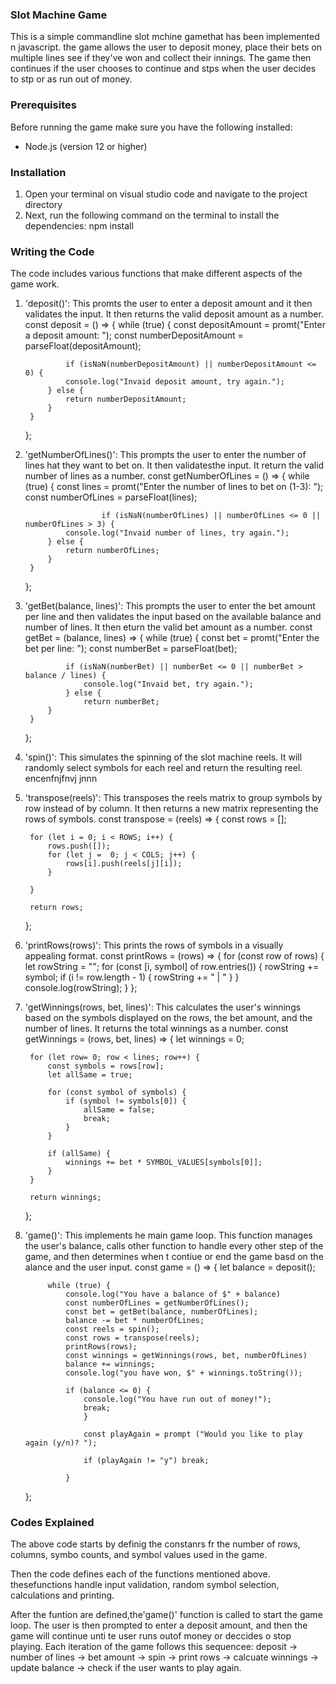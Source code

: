 ### Slot Machine Game 

This is a simple commandline slot mchine gamethat has been implemented n javascript. the game allows the user to deposit money, place their bets on multiple lines see if they've won and collect their innings. The game then continues if the user chooses to continue and stps when the user decides to stp or as run out of money. 

### Prerequisites
Before running the game make sure you have the following installed:
- Node.js (version 12 or higher)

### Installation
1. Open your terminal on visual studio code and navigate to the project directory
2. Next, run the following command on the terminal to install the dependencies:
    npm install

### Writing the Code
The code includes various functions that make different aspects of the game work. 
1. 'deposit()': This promts the user to enter a deposit amount and it then validates the input. It then returns the valid deposit amount as a number.
        const deposit = () => {
            while (true) {
                const depositAmount = promt("Enter a deposit amount: ");
                const numberDepositAmount = parseFloat(depositAmount);

                if (isNaN(numberDepositAmount) || numberDepositAmount <= 0) {
                console.log("Invaid deposit amount, try again.");
            } else {
                return numberDepositAmount;
            }
        }
    };

2. 'getNumberOfLines()': This prompts the user to enter the number of lines hat they want to bet on. It then validatesthe input. It return the valid number of lines as a number. 
        const getNumberOfLines = () => {
            while (true) {
                const lines = promt("Enter the number of lines to bet on (1-3): ");
                const numberOfLines = parseFloat(lines);

                        if (isNaN(numberOfLines) || numberOfLines <= 0 || numberOfLines > 3) {
                console.log("Invaid number of lines, try again.");
            } else {
                return numberOfLines;
            }
        }
    };

3. 'getBet(balance, lines)': This prompts the user to enter the bet amount per line and then validates the input based on the available balance and number of lines. It then eturn the valid bet amount as a number. 
        const getBet = (balance, lines) => {
            while (true) {
                const bet = promt("Enter the bet per line: ");
                const numberBet = parseFloat(bet);

                if (isNaN(numberBet) || numberBet <= 0 || numberBet > balance / lines) {
                    console.log("Invaid bet, try again.");
                } else {
                    return numberBet;
            }
        } 
    };

4. 'spin()': This simulates the spinning of the slot machine reels. It will randomly select symbols for each reel and return the resulting reel.
     encenfnjfnvj jnnn

5. 'transpose(reels)': This transposes the reels matrix to group symbols by row instead of by column. It then returns a new matrix representing the rows of symbols. 
        const transpose = (reels) => {
        const rows = [];

        for (let i = 0; i < ROWS; i++) {
            rows.push([]);
            for (let j =  0; j < COLS; j++) {
                rows[i].push(reels[j][i]);
            }
                
        }

        return rows;
    };

6. 'printRows(rows)': This prints the rows of symbols in a visually appealing format. 
        const printRows = (rows) => {
        for (const row of rows) {
            let rowString = "";
            for (const [i, symbol] of row.entries()) {
                rowString += symbol;
                if (i != row.length - 1) {
                    rowString += " | "
                }
            }
            console.log(rowString);
        }
    };

7. 'getWinnings(rows, bet, lines)': This calculates the user's winnings based on the symbols displayed on the rows, the bet amount, and the number of lines. It returns the total winnings as a number. 
        const getWinnings = (rows, bet, lines) => {
        let winnings = 0;

        for (let row= 0; row < lines; row++) {
            const symbols = rows[row];
            let allSame = true;

            for (const symbol of symbols) {
                if (symbol != symbols[0]) {
                    allSame = false;
                    break;
                }
            }

            if (allSame) {
                winnings += bet * SYMBOL_VALUES[symbols[0]];
            }
        }

        return winnings;
    };

8. 'game()': This implements he main game loop. This function manages the user's balance, calls other function to handle every other step of the game, and then determines when t contiue or end the game basd on the alance and the user input. 
        const game = () => {
        let balance = deposit();

            while (true) {
                console.log("You have a balance of $" + balance)
                const numberOfLines = getNumberOfLines();
                const bet = getBet(balance, numberOfLines);
                balance -= bet * numberOfLines; 
                const reels = spin();
                const rows = transpose(reels); 
                printRows(rows);
                const winnings = getWinnings(rows, bet, numberOfLines)
                balance += winnings;
                console.log("you have won, $" + winnings.toString());

                if (balance <= 0) {
                    console.log("You have run out of money!");
                    break;
                    }

                    const playAgain = prompt ("Would you like to play again (y/n)? ");

                    if (playAgain != "y") break;

                }
    };

### Codes Explained
The above code starts by definig the constanrs fr the number of rows, columns, symbo counts, and symbol  values used in the game. 

Then the code defines each of the functions mentioned above. thesefunctions handle input validation, random symbol selection, calculations and printing. 

After the funtion are defined,the'game()' function is called to start the game loop. The user is then prompted to enter a deposit amount, and then the game will continue unti te user runs outof money or deccides o stop playing. Each iteration of the game follows this sequencee: 
deposit -> number of lines -> bet amount -> spin -> print rows -> calcuate winnings -> update balance -> check if the user wants to play again. 

